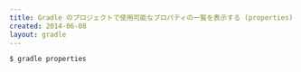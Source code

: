 ```yaml
---
title: Gradle のプロジェクトで使用可能なプロパティの一覧を表示する (properties)
created: 2014-06-08
layout: gradle
---
```


```sh
$ gradle properties
```

